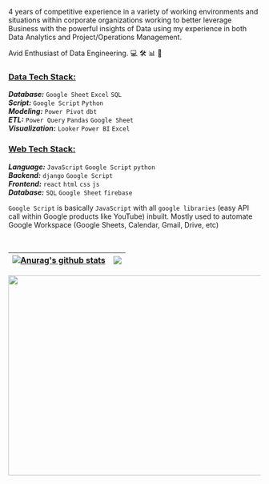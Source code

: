4 years of competitive experience in a variety of working environments and situations within corporate organizations working to better leverage Business with the powerful insights of Data using my experience in both Data Analytics and Project/Operations Management.

Avid Enthusiast of Data Engineering. 💻 🛠️ 📊 🧠

### <ins>Data Tech Stack:</ins>
**_Database:_** `Google Sheet` `Excel` `SQL` <br />
**_Script:_** `Google Script` `Python` <br />
**_Modeling:_** `Power Pivot` `dbt` <br />
**_ETL:_** `Power Query` `Pandas` `Google Sheet` <br />
**_Visualization:_** `Looker` `Power BI` `Excel` <br />

### <ins>Web Tech Stack:</ins>
**_Language:_** `JavaScript` `Google Script` `python` <br />
**_Backend:_** `django` `Google Script` <br />
**_Frontend:_** `react` `html` `css` `js` <br />
**_Database:_** `SQL` `Google Sheet` `firebase` <br />

`Google Script` is basically `JavaScript` with all `google libraries` (easy API call within Google products like YouTube) inbuilt. Mostly used to automate Google Workspace (Google Sheets, Calendar, Gmail, Drive, etc)

<br />

<!-- 🤵🏼[About Me](https://www.subritt.com.np/) -->


| <a href="https://github.com/Subritt"><img align="center" src="https://github-readme-stats.vercel.app/api?username=subritt&show_icons=true&include_all_commits=true&theme=dark&hide_border=true" alt="Anurag's github stats" /></a> | <a href="https://github.com/Subritt"><img align="center" src="https://github-readme-stats.vercel.app/api/top-langs/?username=subritt&layout=compact&theme=dark&hide_border=true" /></a> |
| ------------- | ------------- |


<img src="https://media1.giphy.com/media/WoD6JZnwap6s8/giphy.gif?cid=ecf05e47wdekukr2je5v9d6z5n6t7vrmk53osd1zpx8yvwfi&rid=giphy.gif" width="1000px" height="400px">

<!--
**Subritt/Subritt** is a ✨ _special_ ✨ repository because its `README.md` (this file) appears on your GitHub profile.

Here are some ideas to get you started:

- 🔭 I’m currently working on ...
- 🌱 I’m currently learning ...
- 👯 I’m looking to collaborate on ...
- 🤔 I’m looking for help with ...
- 💬 Ask me about ...
- 📫 How to reach me: ...
- 😄 Pronouns: ...
- ⚡ Fun fact: ...
-->
